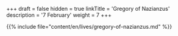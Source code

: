 +++
draft = false
hidden = true
linkTitle = 'Gregory of Nazianzus'
description = '7 February'
weight = 7
+++

{{% include file="content/en/lives/gregory-of-nazianzus.md" %}}
